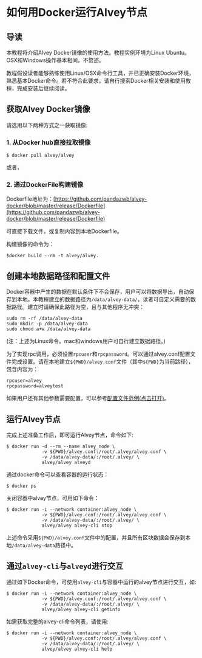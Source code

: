 # 如何用Docker运行Alvey节点

## 导读

本教程将介绍Alvey Docker镜像的使用方法。教程实例环境为Linux Ubuntu。OSX和Windows操作基本相同，不赘述。

教程假设读者能够熟练使用Linux/OSX命令行工具，并已正确安装Docker环境，熟悉基本Docker命令。若不符合此要求，请自行搜索Docker相关安装和使用教程，完成安装后继续阅读。

## 获取Alvey Docker镜像

请选用以下两种方式之一获取镜像:

### 1. 从Docker hub直接拉取镜像

```
$ docker pull alvey/alvey
```
或者，

### 2. 通过DockerFile构建镜像

Dockerfile地址为：[https://github.com/pandazwb/alvey-docker/blob/master/release/Dockerfile](https://github.com/pandazwb/alvey-docker/blob/master/release/Dockerfile)

可直接下载文件，或复制内容到本地Dockerfile。

构建镜像的命令为：

```
$docker build --rm -t alvey/alvey.
```

## 创建本地数据路径和配置文件

Docker容器中产生的数据在默认条件下不会保存，用户可以将数据导出，自动保存到本地。本教程建立的数据路径为`/data/alvey-data/`，读者可自定义需要的数据路径。建立时请确保此路径为空，且与其他程序无冲突：

```
sudo rm -rf /data/alvey-data
sudo mkdir -p /data/alvey-data
sudo chmod a+w /data/alvey-data
```

(注：上述为Linux命令。mac和windows用户可自行建立数据路径。)

为了实现rpc调用，必须设置`rpcuser`和`rpcpassword`。可以通过alvey.conf配置文件完成设置。请在本地建立`${PWD}/alvey.conf`文件（其中`${PWD}`为当前路径），包含内容为：

```
rpcuser=alvey
rpcpassword=alveytest
```

如果用户还有其他参数需要配置，可以参考[配置文件范例(点击打开)](https://github.com/alveyproject/alvey/blob/1a926b980f03e97322c7dd787835bec1730f35d2/contrib/debian/examples/alvey.conf)。

## 运行Alvey节点

完成上述准备工作后，即可运行Alvey节点，命令如下:

```
$ docker run -d --rm --name alvey_node \
             -v ${PWD}/alvey.conf:/root/.alvey/alvey.conf \
             -v /data/alvey-data/:/root/.alvey/ \
             alvey/alvey alveyd
```

通过docker命令可以查看容器的运行状态：

```
$ docker ps
```

关闭容器中alvey节点，可用如下命令：

```
$ docker run -i --network container:alvey_node \
             -v ${PWD}/alvey.conf:/root/.alvey/alvey.conf \
             -v /data/alvey-data/:/root/.alvey/ \
             alvey/alvey alvey-cli stop
```

上述命令采用`${PWD}/alvey.conf`文件中的配置，并且所有区块数据会保存到本地`/data/alvey-data`路径中。

## 通过`alvey-cli`与`alveyd`进行交互

通过如下Docker命令，可使用`alvey-cli`与容器中运行的alvey节点进行交互，如:

```
$ docker run -i --network container:alvey_node \
             -v ${PWD}/alvey.conf:/root/.alvey/alvey.conf \
             -v /data/alvey-data/:/root/.alvey/ \
             alvey/alvey alvey-cli getinfo
```

如需获取完整的alvey-cli命令列表，请使用:

```
$ docker run -i --network container:alvey_node \
             -v ${PWD}/alvey.conf:/root/.alvey/alvey.conf \
             -v /data/alvey-data/:/root/.alvey/ \
             alvey/alvey alvey-cli help
```
